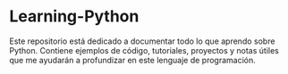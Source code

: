 # Learning-Python
Este repositorio está dedicado a documentar todo lo que aprendo sobre Python. Contiene ejemplos de código, tutoriales, proyectos y notas útiles que me ayudarán a profundizar en este lenguaje de programación.
